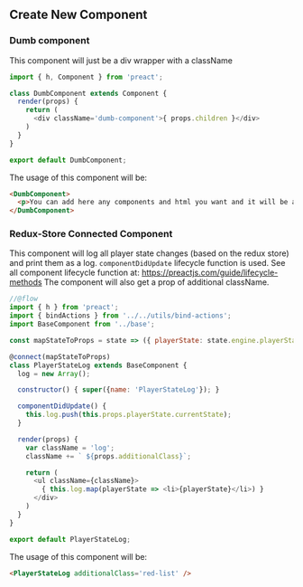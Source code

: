 ## Create New Component

### Dumb component

This component will just be a div wrapper with a className

```javascript
import { h, Component } from 'preact';

class DumbComponent extends Component {
  render(props) {
    return (
      <div className='dumb-component'>{ props.children }</div>
    )
  }
}

export default DumbComponent;
```

The usage of this component will be:

```html
<DumbComponent>
  <p>You can add here any components and html you want and it will be appended to the DumbComponent</p>
</DumbComponent>
```

### Redux-Store Connected Component

This component will log all player state changes (based on the redux store) and print them as a log.
`componentDidUpdate` lifecycle function is used.
See all component lifecycle function at: <a href="https://preactjs.com/guide/lifecycle-methods">https://preactjs.com/guide/lifecycle-methods</a>
The component will also get a prop of additional className.

```javascript
//@flow
import { h } from 'preact';
import { bindActions } from '../../utils/bind-actions';
import BaseComponent from '../base';

const mapStateToProps = state => ({ playerState: state.engine.playerState });

@connect(mapStateToProps)
class PlayerStateLog extends BaseComponent {
  log = new Array();

  constructor() { super({name: 'PlayerStateLog'}); }

  componentDidUpdate() {
    this.log.push(this.props.playerState.currentState);
  }

  render(props) {
    var className = 'log';
    className += ` ${props.additionalClass}`;

    return (
      <ul className={className}>
        { this.log.map(playerState => <li>{playerState}</li>) }
      </div>
    )
  }
}

export default PlayerStateLog;

```

The usage of this component will be:

```html
<PlayerStateLog additionalClass='red-list' />
```



